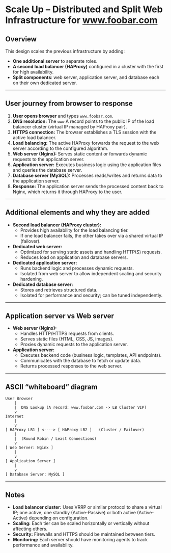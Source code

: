 # Scale Up – Distributed and Split Web Infrastructure for www.foobar.com

## Overview
This design scales the previous infrastructure by adding:
- **One additional server** to separate roles.
- **A second load balancer (HAProxy)** configured in a cluster with the first for high availability.
- **Split components**: web server, application server, and database each on their own dedicated server.

---

## User journey from browser to response
1. **User opens browser** and types `www.foobar.com`.
2. **DNS resolution:** The `www` A record points to the public IP of the load balancer cluster (virtual IP managed by HAProxy pair).
3. **HTTPS connection:** The browser establishes a TLS session with the active load balancer.
4. **Load balancing:** The active HAProxy forwards the request to the web server according to the configured algorithm.
5. **Web server (Nginx):** Serves static content or forwards dynamic requests to the application server.
6. **Application server:** Executes business logic using the application files and queries the database server.
7. **Database server (MySQL):** Processes reads/writes and returns data to the application server.
8. **Response:** The application server sends the processed content back to Nginx, which returns it through HAProxy to the user.

---

## Additional elements and why they are added
- **Second load balancer (HAProxy cluster):**  
  - Provides high availability for the load balancing tier.  
  - If one load balancer fails, the other takes over via a shared virtual IP (failover).
- **Dedicated web server:**  
  - Optimized for serving static assets and handling HTTP(S) requests.  
  - Reduces load on application and database servers.
- **Dedicated application server:**  
  - Runs backend logic and processes dynamic requests.  
  - Isolated from web server to allow independent scaling and security hardening.
- **Dedicated database server:**  
  - Stores and retrieves structured data.  
  - Isolated for performance and security; can be tuned independently.

---

## Application server vs Web server
- **Web server (Nginx):**  
  - Handles HTTP/HTTPS requests from clients.  
  - Serves static files (HTML, CSS, JS, images).  
  - Proxies dynamic requests to the application server.
- **Application server:**  
  - Executes backend code (business logic, templates, API endpoints).  
  - Communicates with the database to fetch or update data.  
  - Returns processed responses to the web server.

---

## ASCII “whiteboard” diagram

```
User Browser
    |
    |  DNS Lookup (A record: www.foobar.com -> LB Cluster VIP)
    v
Internet
    |
    v
[ HAProxy LB1 ] <----> [ HAProxy LB2 ]   (Cluster / Failover)
    |
    |  (Round Robin / Least Connections)
    v
[ Web Server: Nginx ]
    |
    v
[ Application Server ]
    |
    v
[ Database Server: MySQL ]

```

---

## Notes
- **Load balancer cluster:** Uses VRRP or similar protocol to share a virtual IP; one active, one standby (Active-Passive) or both active (Active-Active) depending on configuration.
- **Scaling:** Each tier can be scaled horizontally or vertically without affecting others.
- **Security:** Firewalls and HTTPS should be maintained between tiers.
- **Monitoring:** Each server should have monitoring agents to track performance and availability.
